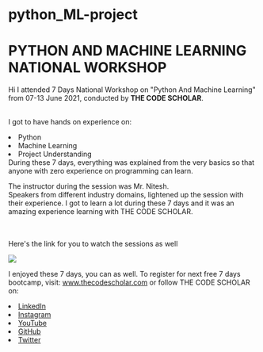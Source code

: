 # python_ML-project
# PYTHON AND MACHINE LEARNING NATIONAL WORKSHOP
Hi I attended 7 Days National Workshop on "Python And Machine Learning" from 07-13 June 2021, conducted by <b> THE CODE SCHOLAR</b>.

<br>I got to have hands on experience on:
<li>Python
<li>Machine Learning
<li>Project Understanding
<br>
During these 7 days, everything was explained from the very basics so that
anyone with zero experience on programming can learn.
  
The instructor during the session was Mr. Nitesh. 
<br>Speakers from different industry domains, lightened up the session with their experience. 
I got to learn a lot during these 7 days and it was an amazing experience learning with THE CODE SCHOLAR.<br>

<br><br>Here's the link for you to watch the sessions as well<br>
 
<a href="https://www.youtube.com/watch?v=feCL8qbjgN0&list=PL3Hnv9OFTJvW4zFKj0qXOpkoNe4AQTzCF&index=1"> <img src="https://github.com/thecodescholar/tcs_data/blob/main/PYTHON%20AND%20MACHINE%20LEARNING.png"> </a>


I enjoyed these 7 days, you can as well. To register for next free 7 days bootcamp, visit:
<a href="http://www.thecodescholar.com"> www.thecodescholar.com </a>
or follow THE CODE SCHOLAR on:
<li><a href=
"https://linkedin.com/company/the-code-scholar">LinkedIn</a>
<li><a href=
"https://www.instagram.com/thecodescholar">Instagram</a>
<li><a href=
"https://youtube.com/channel/UCyG-UNr0u8rIb3Dxq2TAZ9A">YouTube</a>
<li><a href=
"https://github.com/thecodescholar">GitHub</a>
<li><a href=
"https://twitter.com/thecodescholar_">Twitter</a>
